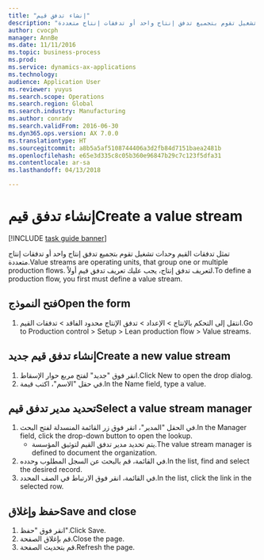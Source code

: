 ```yaml
--- 
title: "إنشاء تدفق قيم"
description: "تمثل تدفقات القيم وحدات تشغيل تقوم بتجميع تدفق إنتاج واحد أو تدفقات إنتاج متعددة."
author: cvocph
manager: AnnBe
ms.date: 11/11/2016
ms.topic: business-process
ms.prod: 
ms.service: dynamics-ax-applications
ms.technology: 
audience: Application User
ms.reviewer: yuyus
ms.search.scope: Operations
ms.search.region: Global
ms.search.industry: Manufacturing
ms.author: conradv
ms.search.validFrom: 2016-06-30
ms.dyn365.ops.version: AX 7.0.0
ms.translationtype: HT
ms.sourcegitcommit: a8b5a5af5108744406a3d2fb84d7151baea2481b
ms.openlocfilehash: e65e3d335c8c05b360e96847b29c7c123f5dfa31
ms.contentlocale: ar-sa
ms.lasthandoff: 04/13/2018

---
```

# <a name="create-a-value-stream"></a><span data-ttu-id="5e86d-103">إنشاء تدفق قيم</span><span class="sxs-lookup"><span data-stu-id="5e86d-103">Create a value stream</span></span>

[!INCLUDE [task guide banner](../../includes/task-guide-banner.md)]

<span data-ttu-id="5e86d-104">تمثل تدفقات القيم وحدات تشغيل تقوم بتجميع تدفق إنتاج واحد أو تدفقات إنتاج متعددة.</span><span class="sxs-lookup"><span data-stu-id="5e86d-104">Value streams are operating units, that group one or multiple production flows.</span></span> <span data-ttu-id="5e86d-105">لتعريف تدفق إنتاج، يجب عليك تعريف تدفق قيم أولاً.</span><span class="sxs-lookup"><span data-stu-id="5e86d-105">To define a production flow, you first must define a value stream.</span></span>


## <a name="open-the-form"></a><span data-ttu-id="5e86d-106">فتح النموذج</span><span class="sxs-lookup"><span data-stu-id="5e86d-106">Open the form</span></span>
1. <span data-ttu-id="5e86d-107">انتقل إلى التحكم بالإنتاج > الإعداد > تدفق الإنتاج محدود الفاقد > تدفقات القيم.</span><span class="sxs-lookup"><span data-stu-id="5e86d-107">Go to Production control > Setup > Lean production flow > Value streams.</span></span>

## <a name="create-a-new-value-stream"></a><span data-ttu-id="5e86d-108">إنشاء تدفق قيم جديد</span><span class="sxs-lookup"><span data-stu-id="5e86d-108">Create a new value stream</span></span>
1. <span data-ttu-id="5e86d-109">انقر فوق "جديد" لفتح مربع حوار الإسقاط‬.</span><span class="sxs-lookup"><span data-stu-id="5e86d-109">Click New to open the drop dialog.</span></span>
2. <span data-ttu-id="5e86d-110">في حقل "الاسم"، اكتب قيمة.</span><span class="sxs-lookup"><span data-stu-id="5e86d-110">In the Name field, type a value.</span></span>

## <a name="select-a-value-stream-manager"></a><span data-ttu-id="5e86d-111">تحديد مدير تدفق قيم</span><span class="sxs-lookup"><span data-stu-id="5e86d-111">Select a value stream manager</span></span>
1. <span data-ttu-id="5e86d-112">في الحقل "المدير"، انقر فوق زر القائمة المنسدلة لفتح البحث.</span><span class="sxs-lookup"><span data-stu-id="5e86d-112">In the Manager field, click the drop-down button to open the lookup.</span></span>
    * <span data-ttu-id="5e86d-113">يتم تحديد مدير تدفق القيم لتوثيق المؤسسة.</span><span class="sxs-lookup"><span data-stu-id="5e86d-113">The value stream manager is defined to document the organization.</span></span>  
2. <span data-ttu-id="5e86d-114">في القائمة، قم بالبحث عن السجل المطلوب وحدده.</span><span class="sxs-lookup"><span data-stu-id="5e86d-114">In the list, find and select the desired record.</span></span>
3. <span data-ttu-id="5e86d-115">في القائمة، انقر فوق الارتباط في الصف المحدد.</span><span class="sxs-lookup"><span data-stu-id="5e86d-115">In the list, click the link in the selected row.</span></span>

## <a name="save-and-close"></a><span data-ttu-id="5e86d-116">حفظ وإغلاق</span><span class="sxs-lookup"><span data-stu-id="5e86d-116">Save and close</span></span>
1. <span data-ttu-id="5e86d-117">انقر فوق "حفظ".</span><span class="sxs-lookup"><span data-stu-id="5e86d-117">Click Save.</span></span>
2. <span data-ttu-id="5e86d-118">قم بإغلاق الصفحة.</span><span class="sxs-lookup"><span data-stu-id="5e86d-118">Close the page.</span></span>
3. <span data-ttu-id="5e86d-119">قم بتحديث الصفحة.</span><span class="sxs-lookup"><span data-stu-id="5e86d-119">Refresh the page.</span></span>


